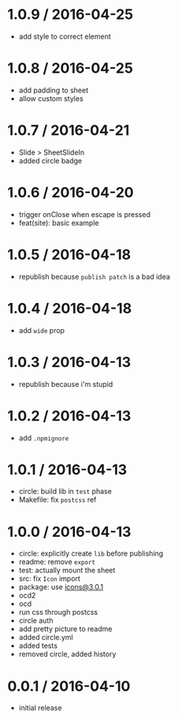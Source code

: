 
1.0.9 / 2016-04-25
==================

  * add style to correct element

1.0.8 / 2016-04-25
==================

  * add padding to sheet
  * allow custom styles

1.0.7 / 2016-04-21
==================

  * Slide > SheetSlideIn
  * added circle badge

1.0.6 / 2016-04-20
==================

  * trigger onClose when escape is pressed
  * feat(site): basic example

1.0.5 / 2016-04-18
==================

 * republish because `publish patch` is a bad idea

1.0.4 / 2016-04-18
==================

  * add `wide` prop

1.0.3 / 2016-04-13
==================

  * republish because i'm stupid

1.0.2 / 2016-04-13
==================

  * add `.npmignore`

1.0.1 / 2016-04-13
==================

  * circle: build lib in `test` phase
  * Makefile: fix `postcss` ref

1.0.0 / 2016-04-13
==================

  * circle: explicitly create `lib` before publishing
  * readme: remove `export`
  * test: actually mount the sheet
  * src: fix `Icon` import
  * package: use icons@3.0.1
  * ocd2
  * ocd
  * run css through postcss
  * circle auth
  * add pretty picture to readme
  * added circle.yml
  * added tests
  * removed circle, added history

0.0.1 / 2016-04-10
==================

  * initial release
